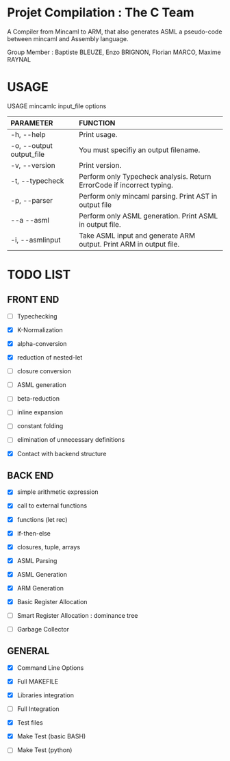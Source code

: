 # Projet Compilation : The C Team

A Compiler from Mincaml to ARM, that also generates ASML a pseudo-code between mincaml and Assembly language. 

Group Member : Baptiste BLEUZE, Enzo BRIGNON, Florian MARCO, Maxime RAYNAL

USAGE
=====

USAGE mincamlc input_file options

|PARAMETER|FUNCTION|
|:----|:----|
|-h, --help|                Print usage.|
|-o, --output output_file|  You must specifiy an output filename.|
|-v, --version           | Print version.|
|-t, --typecheck        |  Perform only Typecheck analysis. Return ErrorCode if incorrect typing.| 
|-p, --parser           |  Perform only mincaml parsing. Print AST in output file|
|--a --asml               |  Perform only ASML generation. Print ASML in output file.|
|-i, --asmlinput         | Take ASML input and generate ARM output. Print ARM in output file.|


 TODO LIST
 =====

FRONT END 
------

- [ ] Typechecking

- [X] K-Normalization
- [X] alpha-conversion
- [X] reduction of nested-let
- [ ] closure conversion
- [ ] ASML generation
- [ ] beta-reduction
- [ ] inline expansion
- [ ] constant folding
- [ ] elimination of unnecessary definitions

- [X] Contact with backend structure


BACK END 
------

- [X] simple arithmetic expression
- [X] call to external functions
- [X] functions (let rec)
- [X] if-then-else
- [X] closures, tuple, arrays

- [X] ASML Parsing
- [X] ASML Generation
- [X] ARM Generation

- [X] Basic Register Allocation
- [ ] Smart Register Allocation : dominance tree
- [ ] Garbage Collector

GENERAL
------

- [X] Command Line Options 
- [X] Full MAKEFILE
- [X] Libraries integration
- [ ] Full Integration

- [X] Test files
- [X] Make Test (basic BASH)
- [ ] Make Test (python)

